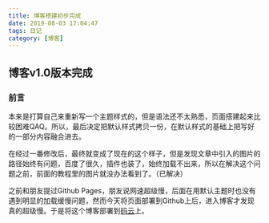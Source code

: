 ```yaml
---
title: 博客搭建初步完成
date: 2019-08-03 17:04:47
tags: 日记
category: [博客]
---
```


## 博客v1.0版本完成

### 前言

本来是打算自己来重新写一个主题样式的，但是语法还不太熟悉，页面搭建起来比较困难QAQ。所以，最后决定把默认样式拷贝一份，在默认样式的基础上把写好的一部分内容融合进去。

<!--more-->

在经过一番修改后，最终就变成了现在的这个样子，但是发现文章中引入的图片的路径始终有问题，百度了很久，插件也装了，始终加载不出来，所以在解决这个问题之前，前面的教程里的图片就没办法看到了。（已解决）

之前和朋友提过Github Pages，朋友说网速超级慢，后面在用默认主题时也没有遇到明显的加载缓慢问题，然而今天将页面部署到Github上后，进入博客才发现真的超级慢。于是将这个博客部署到[码云](https://gitee.com/Tonyteachers/Tonyteachers)上。
